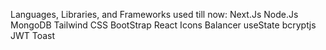Languages, Libraries, and Frameworks used till now:
Next.Js
Node.Js
MongoDB
Tailwind CSS
BootStrap
React Icons
Balancer
useState
bcryptjs
JWT
Toast
